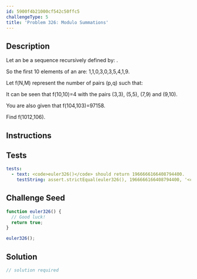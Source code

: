 ```yaml
---
id: 5900f4b21000cf542c50ffc5
challengeType: 5
title: 'Problem 326: Modulo Summations'
---
```


## Description
<section id='description'>
Let an be a sequence recursively defined by: .


So the first 10 elements of an are: 1,1,0,3,0,3,5,4,1,9.

Let f(N,M) represent the number of pairs (p,q) such that:


It can be seen that f(10,10)=4 with the pairs (3,3), (5,5), (7,9) and (9,10).


You are also given that f(104,103)=97158.

Find f(1012,106).
</section>

## Instructions
<section id='instructions'>

</section>

## Tests
<section id='tests'>

```yml
tests:
  - text: <code>euler326()</code> should return 1966666166408794400.
    testString: assert.strictEqual(euler326(), 1966666166408794400, '<code>euler326()</code> should return 1966666166408794400.');

```

</section>

## Challenge Seed
<section id='challengeSeed'>

<div id='js-seed'>

```js
function euler326() {
  // Good luck!
  return true;
}

euler326();
```

</div>



</section>

## Solution
<section id='solution'>

```js
// solution required
```
</section>
